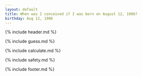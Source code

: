 ```yaml
---
layout: default
title: When was I conceived if I was born on August 12, 1906?
birthday: Aug 12, 1906
---
```


{% include header.md %}

{% include guess.md %}

{% include calculate.md %}

{% include safety.md %}

{% include footer.md %}



